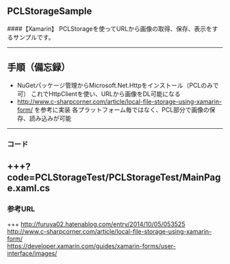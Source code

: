 ## PCLStorageSample
####【Xamarin】
PCLStorageを使ってURLから画像の取得、保存、表示をするサンプルです。

---

## 手順（備忘録）
- NuGetパッケージ管理からMicrosoft.Net.Httpをインストール（PCLのみで可）
これでHttpClientを使い、URLから画像をDL可能になる
- http://www.c-sharpcorner.com/article/local-file-storage-using-xamarin-form/ を参考に実装<!-- .element: class="fragment" -->
各プラットフォーム毎ではなく、PCL部分で画像の保存、読み込みが可能
  
---

### コード
+++?code=PCLStorageTest/PCLStorageTest/MainPage.xaml.cs
---

### 参考URL

+++
http://furuya02.hatenablog.com/entry/2014/10/05/053525  
http://www.c-sharpcorner.com/article/local-file-storage-using-xamarin-form/  
https://developer.xamarin.com/guides/xamarin-forms/user-interface/images/


